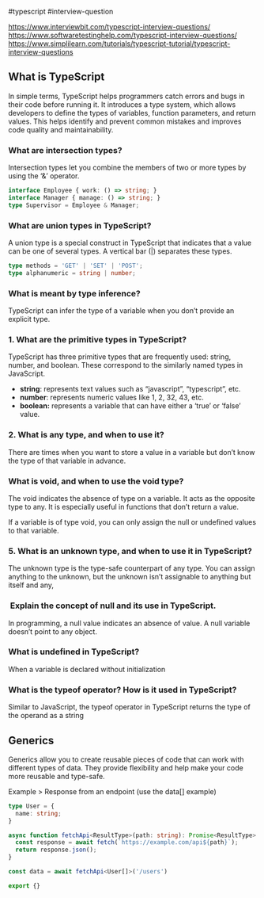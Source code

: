 #typescript 
#interview-question 

https://www.interviewbit.com/typescript-interview-questions/
https://www.softwaretestinghelp.com/typescript-interview-questions/
https://www.simplilearn.com/tutorials/typescript-tutorial/typescript-interview-questions

## What is TypeScript

In simple terms, TypeScript helps programmers catch errors and bugs in their code before running it. It introduces a type system, which allows developers to define the types of variables, function parameters, and return values. This helps identify and prevent common mistakes and improves code quality and maintainability.

### What are intersection types?

Intersection types let you combine the members of two or more types by using the ‘&’ operator.

```ts
interface Employee { work: () => string; } 
interface Manager { manage: () => string; } 
type Supervisor = Employee & Manager;
```

### What are union types in TypeScript?

A union type is a special construct in TypeScript that indicates that a value can be one of several types. A vertical bar (|) separates these types.

```ts
type methods = 'GET' | 'SET' | 'POST';
type alphanumeric = string | number;
```

### What is meant by type inference?

TypeScript can infer the type of a variable when you don’t provide an explicit type.

### 1. What are the primitive types in TypeScript?

TypeScript has three primitive types that are frequently used: string, number, and boolean. These correspond to the similarly named types in JavaScript. 

- **string**: represents text values such as “javascript”, “typescript”, etc.
- **number**: represents numeric values like 1, 2, 32, 43, etc.
- **boolean:** represents a variable that can have either a ‘true’ or ‘false’ value.

### 2. What is any type, and when to use it?

There are times when you want to store a value in a variable but don’t know the type of that variable in advance.


### What is void, and when to use the void type?

The void indicates the absence of type on a variable. It acts as the opposite type to any. It is especially useful in functions that don’t return a value.

If a variable is of type void, you can only assign the null or undefined values to that variable.



### 5. What is an unknown type, and when to use it in TypeScript?

The unknown type is the type-safe counterpart of any type. You can assign anything to the unknown, but the unknown isn’t assignable to anything but itself and any,



###  Explain the concept of null and its use in TypeScript.

In programming, a null value indicates an absence of value. A null variable doesn’t point to any object.



### What is undefined in TypeScript?

When a variable is declared without initialization



### What is the typeof operator? How is it used in TypeScript?

Similar to JavaScript, the typeof operator in TypeScript returns the type of the operand as a string

## Generics

Generics allow you to create reusable pieces of code that can work with different types of data. They provide flexibility and help make your code more reusable and type-safe.

Example > Response from an endpoint (use the data[] example)

```ts
type User = {
  name: string;
}

async function fetchApi<ResultType>(path: string): Promise<ResultType> {
  const response = await fetch(`https://example.com/api${path}`);
  return response.json();
}

const data = await fetchApi<User[]>('/users')

export {}
```
